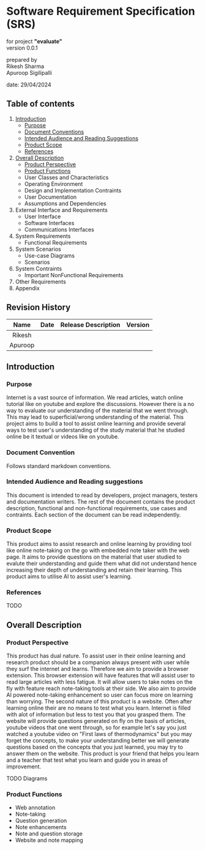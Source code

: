 # Software Requirement Specification (SRS)

for project **"evaluate"** \
version 0.0.1

prepared by \
Rikesh Sharma \
Apuroop Sigilipalli

date: 29/04/2024

## Table of contents

1. [Introduction](#introduction)
    - [Purpose](#purpose)
    - [Document Conventions](#document-convention)
    - [Intended Audience and Reading Suggestions](#intended-audience-and-reading-suggestions)
    - [Product Scope](#product-scope)
    - [References](#references)
2. [Overall Description](#overall-description)
    - [Product Perspective](#product-perspective)
    - [Product Functions](#product-functions)
    - User Classes and Characteristics
    - Operating Environment
    - Design and Implementation Contraints
    - User Documentation
    - Assumptions and Dependencies
3. External Interface and Requirements
    - User Interface
    - Software Interfaces
    - Communications Interfaces
4. System Requirements
    - Functional Requirements
5. System Scenarios
    - Use-case Diagrams
    - Scenarios
6. System Contraints
    - Important NonFunctional Requirements
7. Other Requirements
8. Appendix

## Revision History

| Name          | Date          | Release Description  | Version     |
|:-------------:|:-------------:|:--------------------:|:-----------:|
| Rikesh        |               |                      |             |
| Apuroop       |               |                      |             |

## Introduction

### Purpose

Internet is a vast source of information. We read articles, watch online tutorial like on youtube and explore the discussions. However there is a no way to evaluate our understanding of the material that we went through. This may lead to superficial/wrong understanding of the material. This project aims to build a tool to assist online learning and provide several ways to test user's understanding of the study material that he studied online be it textual or videos like on youtube.

### Document Convention

Follows standard markdown conventions.

### Intended Audience and Reading suggestions

This document is intended to read by developers, project managers, testers and documentation writers. The rest of the document contains the product description, functional and non-functional requirements, use cases and contraints. Each section of the document can be read independently.

### Product Scope

This product aims to assist research and online learning by providing tool like online note-taking on the go with embedded note taker with the web page. It aims to provide questions on the material that user studied to evalute their understanding and guide them what did not understand hence increasing their depth of understanding and retain their learning. This product aims to utilise AI to assist user's learning.

### References

TODO

## Overall Description

### Product Perspective

This product has dual nature. To assist user in their online learning and research product should be a companion always present with user while they surf the internet and learns. Therefore we aim to provide a browser extension. This browser extension will have features that will assist user to read large articles with less fatigue. It will allow users to take notes on the fly with feature reach note-taking tools at their side. We also aim to provide AI powered note-taking enhancement so user can focus more on learning than worrying. The second nature of this product is a website. Often after learning online their are no means to test what you learn. Internet is filled with alot of information but less to test you that you grasped them. The website will provide questions generated on fly on the basis of articles, youtube videos that one went through, so for example let's say you just watched a youtube video on "First laws of thermodynamics" but you may forget the concepts, to make your understanding better we will generate questions based on the concepts that you just learned, you may try to answer them on the website. This product is your friend that helps you learn and a teacher that test what you learn and guide you in areas of improvement.

TODO Diagrams

### Product Functions

- Web annotation
- Note-taking
- Question generation
- Note enhancements
- Note and question storage
- Website and note mapping
